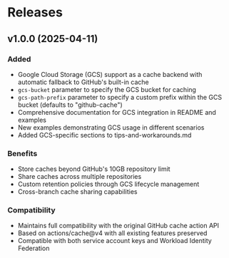 # Releases

## v1.0.0 (2025-04-11)

### Added
- Google Cloud Storage (GCS) support as a cache backend with automatic fallback to GitHub's built-in cache
- `gcs-bucket` parameter to specify the GCS bucket for caching
- `gcs-path-prefix` parameter to specify a custom prefix within the GCS bucket (defaults to "github-cache")
- Comprehensive documentation for GCS integration in README and examples
- New examples demonstrating GCS usage in different scenarios
- Added GCS-specific sections to tips-and-workarounds.md

### Benefits
- Store caches beyond GitHub's 10GB repository limit
- Share caches across multiple repositories
- Custom retention policies through GCS lifecycle management
- Cross-branch cache sharing capabilities

### Compatibility
- Maintains full compatibility with the original GitHub cache action API
- Based on actions/cache@v4 with all existing features preserved
- Compatible with both service account keys and Workload Identity Federation

